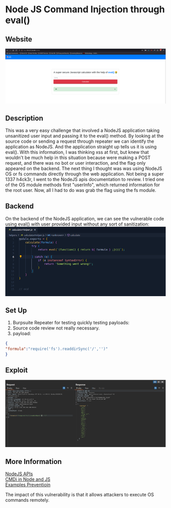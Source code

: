 # Node JS Command Injection through eval()

## Website 

<img src= "jscalc_website.PNG">

## Description

This was a very easy challenge that involved a NodeJS application taking unsanitized user input and passing it to the eval() method. By looking at the source code or sending a request through repeater we can identify the application as NodeJS. And the application straight up tells us it is using eval(). With this information, I was thinking xss at first, but knew that wouldn't be much help in this situation because were making a POST request, and there was no bot or user interaction, and the flag only appeared on the backend. The next thing I thought was was using NodeJS OS or fs commands directly through the web application. Not being a super 1337 h4ck3r, I went to the NodeJS apis documentation to review. I tried one of the OS module methods first "userInfo", which returned information for the root user. Now, all I had to do was grab the flag using the fs module.   

## Backend 

On the backend of the NodeJS application, we can see the vulnerable code using eval() with user provided input without any sort of sanitization:
<br>
<img src= jscalc_backend.PNG>

## Set Up

1. Burpsuite Repeater for testing quickly testing payloads:
3. Source code review not really necessary.  
4. payload:
  ```JSON
{
"formula":"require('fs').readdirSync('/','')"
}
```

## Exploit
<img src= "jscalc_exploit.PNG">

## More Information
[NodeJS APIs](https://nodejs.org/api/os.html)
<br>
[CMDi in Node and JS](https://www.nodejs-security.com/blog/introduction-command-injection-vulnerabilities-nodejs-javascript/)
<br>
[Examples Preventioin](https://www.stackhawk.com/blog/nodejs-command-injection-examples-and-prevention/)
<summary> The impact of this vulnerability is that it allows attackers to execute OS commands remotely.</summary>
